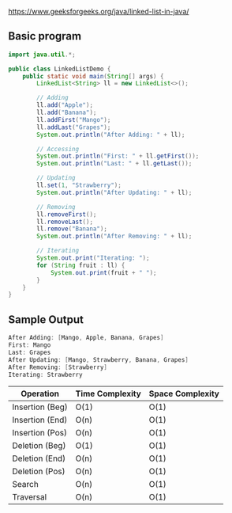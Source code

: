 https://www.geeksforgeeks.org/java/linked-list-in-java/
## Basic program
```java
import java.util.*;

public class LinkedListDemo {
    public static void main(String[] args) {
        LinkedList<String> ll = new LinkedList<>();

        // Adding
        ll.add("Apple");
        ll.add("Banana");
        ll.addFirst("Mango");
        ll.addLast("Grapes");
        System.out.println("After Adding: " + ll);

        // Accessing
        System.out.println("First: " + ll.getFirst());
        System.out.println("Last: " + ll.getLast());

        // Updating
        ll.set(1, "Strawberry");
        System.out.println("After Updating: " + ll);

        // Removing
        ll.removeFirst();
        ll.removeLast();
        ll.remove("Banana");
        System.out.println("After Removing: " + ll);

        // Iterating
        System.out.print("Iterating: ");
        for (String fruit : ll) {
            System.out.print(fruit + " ");
        }
    }
}
```
## Sample Output
```java
After Adding: [Mango, Apple, Banana, Grapes]
First: Mango
Last: Grapes
After Updating: [Mango, Strawberry, Banana, Grapes]
After Removing: [Strawberry]
Iterating: Strawberry 
```
| Operation       | Time Complexity | Space Complexity |
| --------------- | --------------- | ---------------- |
| Insertion (Beg) | O(1)            | O(1)             |
| Insertion (End) | O(n)            | O(1)             |
| Insertion (Pos) | O(n)            | O(1)             |
| Deletion (Beg)  | O(1)            | O(1)             |
| Deletion (End)  | O(n)            | O(1)             |
| Deletion (Pos)  | O(n)            | O(1)             |
| Search          | O(n)            | O(1)             |
| Traversal       | O(n)            | O(1)             |
